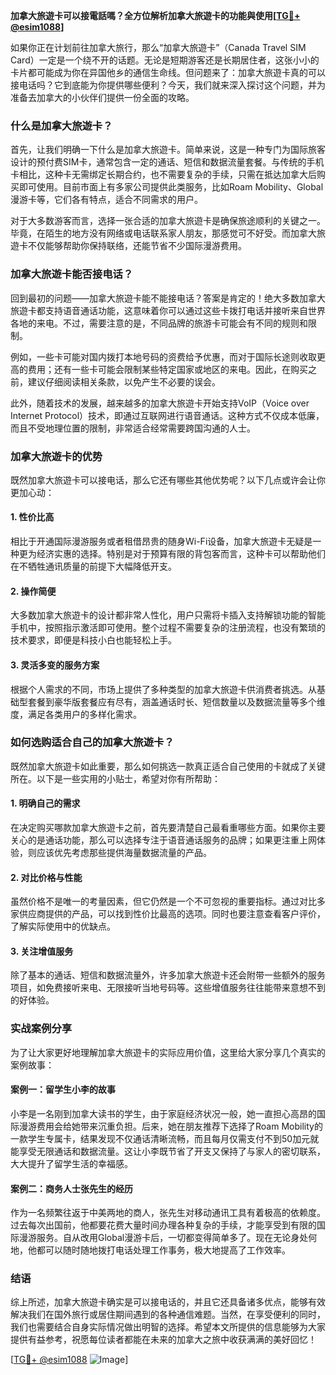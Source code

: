 **加拿大旅遊卡可以接電話嗎？全方位解析加拿大旅遊卡的功能與使用[[TG💪+ @esim1088](https://t.me/s/esim1088)]**

如果你正在计划前往加拿大旅行，那么“加拿大旅遊卡”（Canada Travel SIM Card）一定是一个绕不开的话题。无论是短期游客还是长期居住者，这张小小的卡片都可能成为你在异国他乡的通信生命线。但问题来了：加拿大旅遊卡真的可以接电话吗？它到底能为你提供哪些便利？今天，我们就来深入探讨这个问题，并为准备去加拿大的小伙伴们提供一份全面的攻略。

### 什么是加拿大旅遊卡？

首先，让我们明确一下什么是加拿大旅遊卡。简单来说，这是一种专门为国际旅客设计的预付费SIM卡，通常包含一定的通话、短信和数据流量套餐。与传统的手机卡相比，这种卡无需绑定长期合约，也不需要复杂的手续，只需在抵达加拿大后购买即可使用。目前市面上有多家公司提供此类服务，比如Roam Mobility、Global漫游卡等，它们各有特点，适合不同需求的用户。

对于大多数游客而言，选择一张合适的加拿大旅遊卡是确保旅途顺利的关键之一。毕竟，在陌生的地方没有网络或电话联系家人朋友，那感觉可不好受。而加拿大旅遊卡不仅能够帮助你保持联络，还能节省不少国际漫游费用。

### 加拿大旅遊卡能否接电话？

回到最初的问题——加拿大旅遊卡能不能接电话？答案是肯定的！绝大多数加拿大旅遊卡都支持语音通话功能，这意味着你可以通过这些卡拨打电话并接听来自世界各地的来电。不过，需要注意的是，不同品牌的旅游卡可能会有不同的规则和限制。

例如，一些卡可能对国内拨打本地号码的资费给予优惠，而对于国际长途则收取更高的费用；还有一些卡可能会限制某些特定国家或地区的来电。因此，在购买之前，建议仔细阅读相关条款，以免产生不必要的误会。

此外，随着技术的发展，越来越多的加拿大旅遊卡开始支持VoIP（Voice over Internet Protocol）技术，即通过互联网进行语音通话。这种方式不仅成本低廉，而且不受地理位置的限制，非常适合经常需要跨国沟通的人士。

### 加拿大旅遊卡的优势

既然加拿大旅遊卡可以接电话，那么它还有哪些其他优势呢？以下几点或许会让你更加心动：

#### 1. **性价比高**
相比于开通国际漫游服务或者租借昂贵的随身Wi-Fi设备，加拿大旅遊卡无疑是一种更为经济实惠的选择。特别是对于预算有限的背包客而言，这种卡可以帮助他们在不牺牲通讯质量的前提下大幅降低开支。

#### 2. **操作简便**
大多数加拿大旅遊卡的设计都非常人性化，用户只需将卡插入支持解锁功能的智能手机中，按照指示激活即可使用。整个过程不需要复杂的注册流程，也没有繁琐的技术要求，即便是科技小白也能轻松上手。

#### 3. **灵活多变的服务方案**
根据个人需求的不同，市场上提供了多种类型的加拿大旅遊卡供消费者挑选。从基础型套餐到豪华版套餐应有尽有，涵盖通话时长、短信数量以及数据流量等多个维度，满足各类用户的多样化需求。

### 如何选购适合自己的加拿大旅遊卡？

既然加拿大旅遊卡如此重要，那么如何挑选一款真正适合自己使用的卡就成了关键所在。以下是一些实用的小贴士，希望对你有所帮助：

#### 1. **明确自己的需求**
在决定购买哪款加拿大旅遊卡之前，首先要清楚自己最看重哪些方面。如果你主要关心的是通话功能，那么可以选择专注于语音通话服务的品牌；如果更注重上网体验，则应该优先考虑那些提供海量数据流量的产品。

#### 2. **对比价格与性能**
虽然价格不是唯一的考量因素，但它仍然是一个不可忽视的重要指标。通过对比多家供应商提供的产品，可以找到性价比最高的选项。同时也要注意查看客户评价，了解实际使用中的优缺点。

#### 3. **关注增值服务**
除了基本的通话、短信和数据流量外，许多加拿大旅遊卡还会附带一些额外的服务项目，如免费接听来电、无限接听当地号码等。这些增值服务往往能带来意想不到的好体验。

### 实战案例分享

为了让大家更好地理解加拿大旅遊卡的实际应用价值，这里给大家分享几个真实的案例故事：

#### 案例一：留学生小李的故事
小李是一名刚到加拿大读书的学生，由于家庭经济状况一般，她一直担心高昂的国际漫游费用会给她带来沉重负担。后来，她在朋友推荐下选择了Roam Mobility的一款学生专属卡，结果发现不仅通话清晰流畅，而且每月仅需支付不到50加元就能享受无限通话和数据流量。这让小李既节省了开支又保持了与家人的密切联系，大大提升了留学生活的幸福感。

#### 案例二：商务人士张先生的经历
作为一名频繁往返于中美两地的商人，张先生对移动通讯工具有着极高的依赖度。过去每次出国前，他都要花费大量时间办理各种复杂的手续，才能享受到有限的国际漫游服务。自从改用Global漫游卡后，一切都变得简单多了。现在无论身处何地，他都可以随时随地拨打电话处理工作事务，极大地提高了工作效率。

### 结语

综上所述，加拿大旅遊卡确实是可以接电话的，并且它还具备诸多优点，能够有效解决我们在国外旅行或居住期间遇到的各种通信难题。当然，在享受便利的同时，我们也需要结合自身实际情况做出明智的选择。希望本文所提供的信息能够为大家提供有益参考，祝愿每位读者都能在未来的加拿大之旅中收获满满的美好回忆！

[[TG💪+ @esim1088](https://t.me/s/esim1088) ![Image](https://i.postimg.cc/4NQfJmqS/Snipaste-2025-05-13-00-14-12.png)]